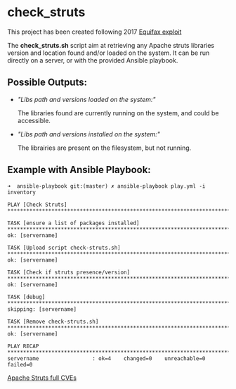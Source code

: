 # check_struts

This project has been created following 2017 [Equifax exploit]( https://thehackernews.com/2017/09/equifax-apache-struts.html)

The **check_struts.sh** script aim at retrieving any Apache struts libraries version and location found and/or loaded on the system.
It can be run directly on a server, or with the provided Ansible playbook.


## Possible Outputs:

- *"Libs path and versions loaded on the system:"*  

   The libraries found are currently running on the system, and could be accessible.

- *"Libs path and versions installed on the system:"* 

   The librairies are present on the filesystem, but not running.
   
 ## Example with Ansible Playbook:
 
 ```
 ➜  ansible-playbook git:(master) ✗ ansible-playbook play.yml -i inventory

PLAY [Check Struts] ***********************************************************************************************************************************************************************************************

TASK [ensure a list of packages installed] ************************************************************************************************************************************************************************
ok: [servername]

TASK [Upload script check-struts.sh] ******************************************************************************************************************************************************************************
ok: [servername]

TASK [Check if struts presence/version] ***************************************************************************************************************************************************************************
ok: [servername]

TASK [debug] ******************************************************************************************************************************************************************************************************
skipping: [servername]

TASK [Remove check-struts.sh] *************************************************************************************************************************************************************************************
ok: [servername]

PLAY RECAP ********************************************************************************************************************************************************************************************************
servername                 : ok=4    changed=0    unreachable=0    failed=0   

```   

[Apache Struts full CVEs](https://www.cvedetails.com/vulnerability-list/vendor_id-45/product_id-6117/Apache-Struts.html)
